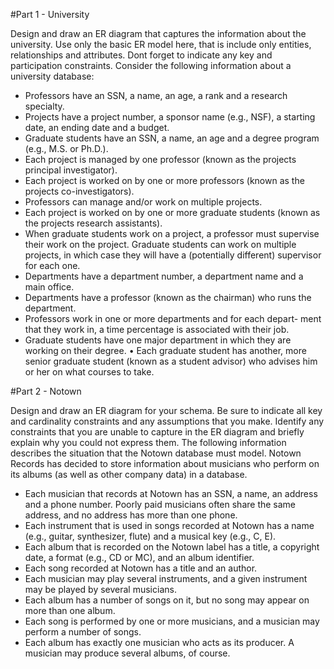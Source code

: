 #Part 1 - University

Design and draw an ER diagram that captures the information about the university. Use only the basic ER model
here, that is include only entities, relationships and attributes. Dont forget to indicate any key and participation
constraints. Consider the following information about a university database:

* Professors have an SSN, a name, an age, a rank and a research specialty. <bar>
* Projects have a project number, a sponsor name (e.g., NSF), a starting date, an ending date and a budget.<bar>
* Graduate students have an SSN, a name, an age and a degree program (e.g., M.S. or Ph.D.).<bar>
* Each project is managed by one professor (known as the projects principal investigator).<bar>
* Each project is worked on by one or more professors (known as the projects co-investigators).<bar>
* Professors can manage and/or work on multiple projects.<bar>
* Each project is worked on by one or more graduate students (known as the projects research assistants).<bar>
* When graduate students work on a project, a professor must supervise their work on the project. Graduate students can work on multiple projects, in which case they will have a (potentially different) supervisor for each one.<bar>
* Departments have a department number, a department name and a main office.<bar>
* Departments have a professor (known as the chairman) who runs the department.<bar>
* Professors work in one or more departments and for each depart- ment that they work in, a time percentage is associated with their job.<bar>
* Graduate students have one major department in which they are working on their degree.<bar>
• Each graduate student has another, more senior graduate student (known as a student advisor) who advises him or her on what courses to take.<bar>

#Part 2 - Notown

Design and draw an ER diagram for your schema. Be sure to indicate all key and cardinality constraints and
any assumptions that you make. Identify any constraints that you are unable to capture in the ER diagram and
briefly explain why you could not express them. The following information describes the situation that the Notown
database must model. Notown Records has decided to store information about musicians who perform on its
albums (as well as other company data) in a database.<bar>

* Each musician that records at Notown has an SSN, a name, an address and a phone number. Poorly paid
musicians often share the same address, and no address has more than one phone.<bar>
* Each instrument that is used in songs recorded at Notown has a name (e.g., guitar, synthesizer, flute) and a
musical key (e.g., C, E).<bar>
* Each album that is recorded on the Notown label has a title, a copyright date, a format (e.g., CD or MC),
and an album identifier.<bar>
* Each song recorded at Notown has a title and an author.<bar>
* Each musician may play several instruments, and a given instrument may be played by several musicians.<bar>
* Each album has a number of songs on it, but no song may appear on more than one album.<bar>
* Each song is performed by one or more musicians, and a musician may perform a number of songs.<bar>
* Each album has exactly one musician who acts as its producer. A musician may produce several albums, of course.<bar>

